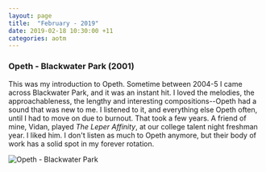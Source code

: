 ```yaml
---
layout: page
title:	"February - 2019"
date: 2019-02-18 10:30:00 +11
categories: aotm
---
```


### Opeth - Blackwater Park (2001)

This was my introduction to Opeth. Sometime between 2004-5 I came across Blackwater Park, and it was an instant hit. I loved the melodies, the approachableness, the lengthy and interesting compositions--Opeth had a sound that was new to me. I listened to it, and everything else Opeth often, until I had to move on due to burnout. That took a few years. A friend of mine, Vidan, played *The Leper Affinity*, at our college talent night freshman year. I liked him. I don't listen as much to Opeth anymore, but their body of work has a solid spot in my forever rotation.

![Opeth - Blackwater Park][bwp]

[bwp]: https://nosratheno.github.io/images/albums/february-2019-blackwater-park.png "Opeth - Blackwater Park"
